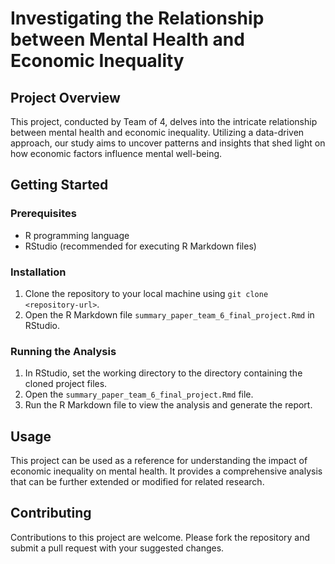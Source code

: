 # Investigating the Relationship between Mental Health and Economic Inequality

## Project Overview
This project, conducted by Team of 4, delves into the intricate relationship between mental health and economic inequality. Utilizing a data-driven approach, our study aims to uncover patterns and insights that shed light on how economic factors influence mental well-being.

## Getting Started

### Prerequisites
- R programming language
- RStudio (recommended for executing R Markdown files)

### Installation
1. Clone the repository to your local machine using `git clone <repository-url>`.
2. Open the R Markdown file `summary_paper_team_6_final_project.Rmd` in RStudio.

### Running the Analysis
1. In RStudio, set the working directory to the directory containing the cloned project files.
2. Open the `summary_paper_team_6_final_project.Rmd` file.
3. Run the R Markdown file to view the analysis and generate the report.

## Usage
This project can be used as a reference for understanding the impact of economic inequality on mental health. It provides a comprehensive analysis that can be further extended or modified for related research.

## Contributing
Contributions to this project are welcome. Please fork the repository and submit a pull request with your suggested changes.
